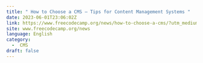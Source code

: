 ```yaml
---
title: " How to Choose a CMS – Tips for Content Management Systems "
date: 2023-06-01T23:06:02Z
link: https://www.freecodecamp.org/news/how-to-choose-a-cms/?utm_medium=RSS&utm_source=news.12bit.vn
site: www.freecodecamp.org/news
language: English
category:
  -  CMS 
draft: false
---
```

